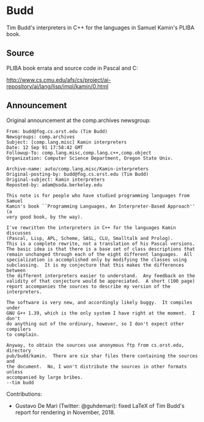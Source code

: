 # Budd

Tim Budd's interpreters in C++ for the languages in Samuel Kamin's PLIBA book.

## Source

PLIBA book errata and source code in Pascal and C:

http://www.cs.cmu.edu/afs/cs/project/ai-repository/ai/lang/lisp/impl/kamin/0.html

## Announcement

Original announcement at the comp.archives newsgroup:

```
From: budd@fog.cs.orst.edu (Tim Budd)
Newsgroups: comp.archives
Subject: [comp.lang.misc] Kamin interpreters
Date: 12 Sep 91 17:58:42 GMT
Followup-To: comp.lang.misc,comp.lang.c++,comp.object
Organization: Computer Science Department, Oregon State Univ.

Archive-name: auto/comp.lang.misc/Kamin-interpreters
Original-posting-by: budd@fog.cs.orst.edu (Tim Budd)
Original-subject: Kamin interpreters
Reposted-by: adam@soda.berkeley.edu

This note is for people who have studied programming languages from Samuel
Kamin's book ``Programming Languages, An Interpreter-Based Approach'' (a
very good book, by the way).

I've rewritten the interpreters in C++ for the languages Kamin discusses
(Pascal, Lisp, APL, Scheme, SASL, CLU, Smalltalk and Prolog).
This is a complete rewrite, not a translation of his Pascal versions.
The basic idea is that there is a base set of class descriptions that
remain unchanged through each of the eight different languages.  All
specialization is accomplished only by modifying the classes using
subclassing.  It is my conjecture that this makes the differences between
the different interpreters easier to understand.  Any feedback on the
validity of that conjecture would be appreciated.  A short (100 page)
report accompanies the sources to describe my version of the interpreters.

The software is very new, and accordingly likely buggy.  It compiles under
GNU G++ 1.39, which is the only system I have right at the moment.  I don't
do anything out of the ordinary, however, so I don't expect other compilers
to complain.

Anyway, to obtain the sources use anonymous ftp from cs.orst.edu, directory
pub/budd/kamin.  There are six shar files there containing the sources and
the document.  No, I won't distribute the sources in other formats unless
accompanied by large bribes.
--tim budd
```

Contributions:

- Gustavo De Mari (Twitter: @guhdemari): fixed LaTeX of Tim Budd's report for rendering in November, 2018.
